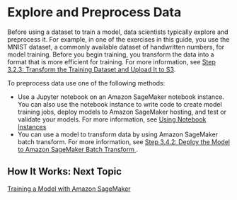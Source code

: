 # Explore and Preprocess Data<a name="how-it-works-notebooks-instances"></a>

Before using a dataset to train a model, data scientists typically explore and preprocess it\. For example, in one of the exercises in this guide, you use the MNIST dataset, a commonly available dataset of handwritten numbers, for model training\. Before you begin training, you transform the data into a format that is more efficient for training\. For more information, see [Step 3\.2\.3: Transform the Training Dataset and Upload It to S3](ex1-preprocess-data-transform.md)\. 

To preprocess data use one of the following methods:
+ Use a Jupyter notebook on an Amazon SageMaker notebook instance\. You can also use the notebook instance to write code to create model training jobs, deploy models to Amazon SageMaker hosting, and test or validate your models\. For more information, see [Using Notebook Instances](nbi.md) 
+  You can use a model to transform data by using Amazon SageMaker batch transform\. For more information, see [Step 3\.4\.2: Deploy the Model to Amazon SageMaker Batch Transform ](ex1-batch-transform.md)\. 

## How It Works: Next Topic<a name="howitwork-ws-notebook-nextstep"></a>

 [Training a Model with Amazon SageMaker ](how-it-works-training.md) 